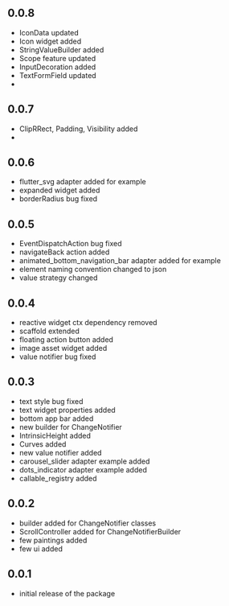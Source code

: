 ## 0.0.8

* IconData updated
* Icon widget added
* StringValueBuilder added
* Scope feature updated
* InputDecoration added
* TextFormField updated
* 

## 0.0.7

* ClipRRect, Padding, Visibility added
* 
 
## 0.0.6

* flutter_svg adapter added for example
* expanded widget added
* borderRadius bug fixed

## 0.0.5

* EventDispatchAction bug fixed
* navigateBack action added
* animated_bottom_navigation_bar adapter added for example
* element naming convention changed to json
* value strategy changed

## 0.0.4

* reactive widget ctx dependency removed
* scaffold extended
* floating action button added
* image asset widget added
* value notifier bug fixed

## 0.0.3

* text style bug fixed
* text widget properties added
* bottom app bar added
* new builder for ChangeNotifier
* IntrinsicHeight added
* Curves added
* new value notifier added
* carousel_slider adapter example added
* dots_indicator adapter example added
* callable_registry added

## 0.0.2

* builder added for ChangeNotifier classes
* ScrollController added for ChangeNotifierBuilder
* few paintings added
* few ui added

## 0.0.1

* initial release of the package

